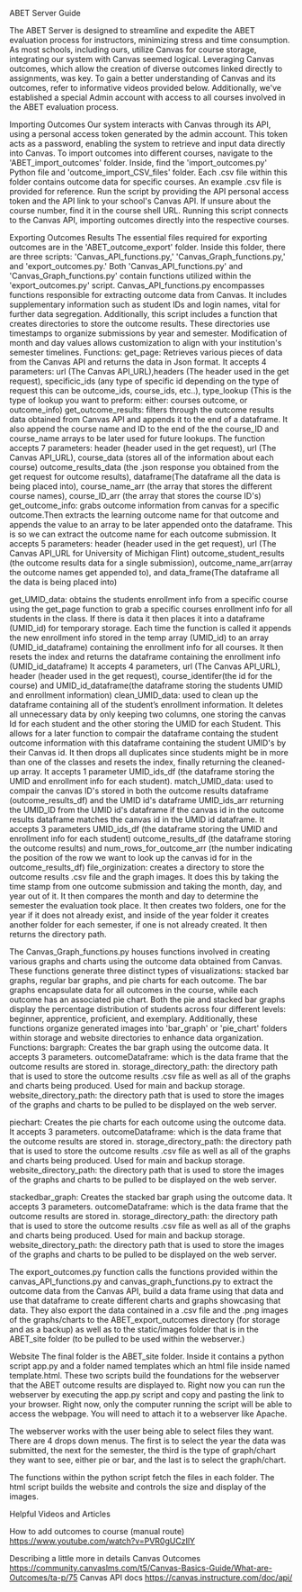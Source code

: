 ABET Server Guide

The ABET Server is designed to streamline and expedite the ABET evaluation process for instructors, minimizing stress and time consumption. As most schools, including ours, utilize Canvas for course storage, integrating our system with Canvas seemed logical. Leveraging Canvas outcomes, which allow the creation of diverse outcomes linked directly to assignments, was key. To gain a better understanding of Canvas and its outcomes, refer to informative videos provided below. Additionally, we've established a special Admin account with access to all courses involved in the ABET evaluation process.

Importing Outcomes
Our system interacts with Canvas through its API, using a personal access token generated by the admin account. This token acts as a password, enabling the system to retrieve and input data directly into Canvas. To import outcomes into different courses, navigate to the 'ABET_import_outcomes' folder. Inside, find the 'import_outcomes.py' Python file and 'outcome_import_CSV_files' folder. Each .csv file within this folder contains outcome data for specific courses. An example .csv file is provided for reference. Run the script by providing the API personal access token and the API link to your school's Canvas API. If unsure about the course number, find it in the course shell URL. Running this script connects to the Canvas API, importing outcomes directly into the respective courses.



Exporting Outcomes Results
The essential files required for exporting outcomes are in the 'ABET_outcome_export' folder. Inside this folder, there are three scripts: 'Canvas_API_functions.py,' 'Canvas_Graph_functions.py,' and 'export_outcomes.py.' Both 'Canvas_API_functions.py' and 'Canvas_Graph_functions.py' contain functions utilized within the 'export_outcomes.py' script.
Canvas_API_functions.py encompasses functions responsible for extracting outcome data from Canvas. It includes supplementary information such as student IDs and login names, vital for further data segregation. Additionally, this script includes a function that creates directories to store the outcome results. These directories use timestamps to organize submissions by year and semester. Modification of month and day values allows customization to align with your institution's semester timelines.
Functions:
get_page: Retrieves various pieces of data from the Canvas API and returns the data in Json format. It accepts 4 parameters: url (The Canvas API_URL),headers (The header used in the get request), specificic_ids (any type of specific id depending on the type of request this can be outcome_ids, course_ids, etc..), type_lookup (This is the type of lookup you want to preform: either: courses outcome, or outcome_info)
get_outcome_results: filters through the outcome results data obtained from Canvas API and appends it to the end of a dataframe. It also append the course name and ID to the end of the the course_ID and course_name arrays to be later used for future lookups. The function accepts 7 parameters: header (header used in the get request), url (The Canvas API_URL), course_data (stores all of the information about each course) outcome_results_data (the .json response you obtained from the get request for outcome results), dataframe(The dataframe all the data is being placed into), course_name_arr (the array that stores the different course names), course_ID_arr (the array that stores the course ID's)
get_outcome_info: grabs outcome information from canvas for a specific outcome.Then extracts the learning outcome name for that outcome and appends the value to an array to be later appended onto the dataframe. This is so we can extract the outcome name for each outcome submission. It accepts 5 parameters: header (header used in the get request), url (The Canvas API_URL for University of Michigan Flint) outcome_student_results (the outcome results data for a single submission), outcome_name_arr(array the outcome names get appended to), and data_frame(The dataframe all the data is being placed into)


get_UMID_data: obtains the students enrollment info from a specific course using the get_page function to grab a specific courses enrollment info for all students in the class. If there is data it then places it into a dataframe (UMID_id) for temporary storage. Each time the function is called it appends the new enrollment info stored in the temp array (UMID_id) to an array (UMID_id_dataframe) containing the enrollment info for all courses. It then resets the index and returns the dataframe containing the enrollment info (UMID_id_dataframe) It accepts 4 parameters, url (The Canvas API_URL), header (header used in the get request), course_identifer(the id for the course) and UMID_id_dataframe(the dataframe storing the students UMID and enrollment information)
clean_UMID_data: used to clean up the dataframe containing all of the student’s enrollment information. It deletes all unnecessary data by only keeping two columns, one storing the canvas Id for each student and the other storing the UMID for each Student. This allows for a later function to compair the dataframe containg the student outcome information with this dataframe containing the student UMID's by their Canvas id. It then drops all duplicates since students might be in more than one of the classes and resets the index, finally returning the cleaned-up array. It accepts 1 parameter UMID_ids_df (the dataframe storing the UMID and enrollment info for each student).
match_UMID_data: used to compair the canvas ID's stored in both the outcome results dataframe (outcome_results_df) and the UMID id's dataframe UMID_ids_arr returning the UMID_ID from the UMID id's dataframe if the canvas id in the outcome results dataframe matches the canvas id in the UMID id dataframe. It accepts 3 parameters UMID_ids_df (the dataframe storing the UMID and enrollment info for each student) outcome_results_df (the dataframe storing the outcome results) and num_rows_for_outcome_arr (the number indicating the position of the row we want to look up the canvas id for in the outcome_results_df)
file_orginization: creates a directory to store the outcome results .csv file and the graph images. It does this by taking the time stamp from one outcome submission and taking the month, day, and year out of it. It then compares the month and day to determine the semester the evaluation took place. It then creates two folders, one for the year if it does not already exist, and inside of the year folder it creates another folder for each semester, if one is not already created. It then returns the directory path.

The Canvas_Graph_functions.py houses functions involved in creating various graphs and charts using the outcome data obtained from Canvas. These functions generate three distinct types of visualizations: stacked bar graphs, regular bar graphs, and pie charts for each outcome. The bar graphs encapsulate data for all outcomes in the course, while each outcome has an associated pie chart. Both the pie and stacked bar graphs display the percentage distribution of students across four different levels: beginner, apprentice, proficient, and exemplary. Additionally, these functions organize generated images into 'bar_graph' or 'pie_chart' folders within storage and website directories to enhance data organization.
Functions:
bargraph: Creates the bar graph using the outcome data. It accepts 3 parameters. 
outcomeDataframe: which is the data frame that the outcome results are stored in.
storage_directory_path: the directory path that is used to store the outcome results .csv file as well as all of the graphs and charts being produced. Used for main and backup storage.
website_directory_path: the directory path that is used to store the images of the graphs and charts to be pulled to be displayed on the web server.

piechart: Creates the pie charts for each outcome using the outcome data. It accepts 3 parameters. 
outcomeDataframe: which is the data frame that the outcome results are stored in.
storage_directory_path: the directory path that is used to store the outcome results .csv file as well as all of the graphs and charts being produced. Used for main and backup storage.
website_directory_path: the directory path that is used to store the images of the graphs and charts to be pulled to be displayed on the web server.

stackedbar_graph: Creates the stacked bar graph using the outcome data. It accepts 3 parameters. 
outcomeDataframe: which is the data frame that the outcome results are stored in.
storage_directory_path: the directory path that is used to store the outcome results .csv file as well as all of the graphs and charts being produced. Used for main and backup storage.
website_directory_path: the directory path that is used to store the images of the graphs and charts to be pulled to be displayed on the web server.

The export_outcomes.py function calls the functions provided within the canvas_API_functions.py and canvas_graph_functions.py to extract the outcome data from the Canvas API, build a data frame using that data and use that dataframe to create different charts and graphs showcasing that data. They also export the data contained in a .csv file and the .png images of the graphs/charts to the ABET_export_outcomes directory (for storage and as a backup) as well as to the static/images folder that is in the ABET_site folder (to be pulled to be used within the webserver.)

Website
The final folder is the ABET_site folder. Inside it contains a python script app.py and a folder named templates which an html file inside named template.html. These two scripts build the foundations for the webserver that the ABET outcome results are displayed to. Right now you can run the webserver by executing the app.py script and copy and pasting the link to your browser. Right now, only the computer running the script will be able to access the webpage. You will need to attach it to a webserver like Apache. 

The webserver works with the user being able to select files they want. There are 4 drops down menus. The first is to select the year the data was submitted, the next for the semester, the third is the type of graph/chart they want to see, either pie or bar, and the last is to select the graph/chart.

The functions within the python script fetch the files in each folder. The html script builds the website and controls the size and display of the images.


Helpful Videos and Articles

How to add outcomes to course (manual route)
https://www.youtube.com/watch?v=PVR0gUCzIlY

Describing a little more in details Canvas Outcomes
https://community.canvaslms.com/t5/Canvas-Basics-Guide/What-are-Outcomes/ta-p/75
Canvas API docs
https://canvas.instructure.com/doc/api/


